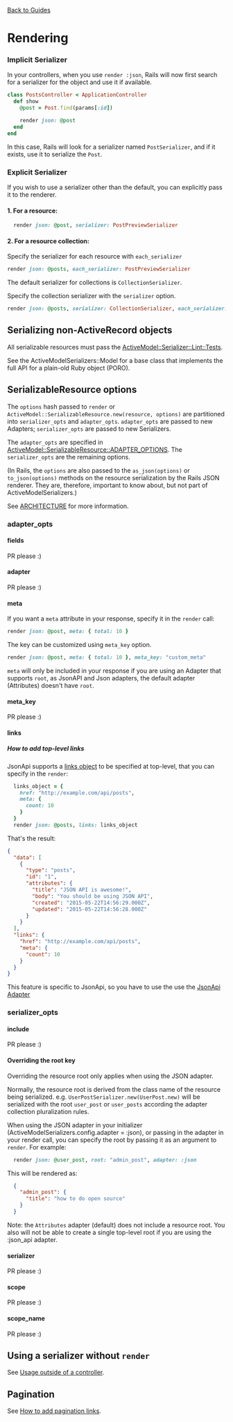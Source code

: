[Back to Guides](../README.md)

# Rendering

### Implicit Serializer

In your controllers, when you use `render :json`, Rails will now first search
for a serializer for the object and use it if available.

```ruby
class PostsController < ApplicationController
  def show
    @post = Post.find(params[:id])

    render json: @post
  end
end
```

In this case, Rails will look for a serializer named `PostSerializer`, and if
it exists, use it to serialize the `Post`.

### Explicit Serializer

If you wish to use a serializer other than the default, you can explicitly pass it to the renderer.

#### 1. For a resource:

```ruby
  render json: @post, serializer: PostPreviewSerializer
```

#### 2. For a resource collection:

Specify the serializer for each resource with `each_serializer`

```ruby
render json: @posts, each_serializer: PostPreviewSerializer
```

The default serializer for collections is `CollectionSerializer`.

Specify the collection serializer with the `serializer` option.

```ruby
render json: @posts, serializer: CollectionSerializer, each_serializer: PostPreviewSerializer
```

## Serializing non-ActiveRecord objects

All serializable resources must pass the
[ActiveModel::Serializer::Lint::Tests](../../lib/active_model/serializer/lint.rb#L17).

See the ActiveModelSerializers::Model for a base class that implements the full
API for a plain-old Ruby object (PORO).

## SerializableResource options

The `options` hash passed to `render` or `ActiveModel::SerializableResource.new(resource, options)`
are partitioned into `serializer_opts` and `adapter_opts`. `adapter_opts` are passed to new Adapters;
`serializer_opts` are passed to new Serializers.

The `adapter_opts` are specified in [ActiveModel::SerializableResource::ADAPTER_OPTIONS](../../lib/active_model/serializable_resource.rb#L4).
The `serializer_opts` are the remaining options.

(In Rails, the `options` are also passed to the `as_json(options)` or `to_json(options)`
methods on the resource serialization by the Rails JSON renderer.  They are, therefore, important
to know about, but not part of ActiveModelSerializers.)

See [ARCHITECTURE](../ARCHITECTURE.md) for more information.

### adapter_opts

#### fields

PR please :)

#### adapter

PR please :)

#### meta

If you want a `meta` attribute in your response, specify it in the `render`
call:

```ruby
render json: @post, meta: { total: 10 }
```

The key can be customized using `meta_key` option.

```ruby
render json: @post, meta: { total: 10 }, meta_key: "custom_meta"
```

`meta` will only be included in your response if you are using an Adapter that supports `root`,
as JsonAPI and Json adapters, the default adapter (Attributes) doesn't have `root`.

#### meta_key

PR please :)

#### links

##### How to add top-level links

JsonApi supports a [links object](http://jsonapi.org/format/#document-links) to be specified at top-level, that you can specify in the `render`:

```ruby
  links_object = {
    href: "http://example.com/api/posts",
    meta: {
      count: 10
    }
  }
  render json: @posts, links: links_object
```

That's the result:

```json
{
  "data": [
    {
      "type": "posts",
      "id": "1",
      "attributes": {
        "title": "JSON API is awesome!",
        "body": "You should be using JSON API",
        "created": "2015-05-22T14:56:29.000Z",
        "updated": "2015-05-22T14:56:28.000Z"
      }
    }
  ],
  "links": {
    "href": "http://example.com/api/posts",
    "meta": {
      "count": 10
    }
  }
}
```

This feature is specific to JsonApi, so you have to use the use the [JsonApi Adapter](adapters.md#jsonapi)

### serializer_opts

#### include

PR please :)

#### Overriding the root key

Overriding the resource root only applies when using the JSON adapter.

Normally, the resource root is derived from the class name of the resource being serialized.
e.g. `UserPostSerializer.new(UserPost.new)` will be serialized with the root `user_post` or `user_posts` according the adapter collection pluralization rules.

When using the JSON adapter in your initializer (ActiveModelSerializers.config.adapter = :json), or passing in the adapter in your render call, you can specify the root by passing it as an argument to `render`. For example:

```ruby
  render json: @user_post, root: "admin_post", adapter: :json
```

This will be rendered as:
```json
  {
    "admin_post": {
      "title": "how to do open source"
    }
  }
```
Note: the `Attributes` adapter (default) does not include a resource root. You also will not be able to create a single top-level root if you are using the :json_api adapter.

#### serializer

PR please :)

#### scope

PR please :)

#### scope_name

PR please :)

## Using a serializer without `render`

See [Usage outside of a controller](../howto/outside_controller_use.md#serializing-before-controller-render).

## Pagination

See [How to add pagination links](https://github.com/rails-api/active_model_serializers/blob/master/docs/howto/add_pagination_links.md).
